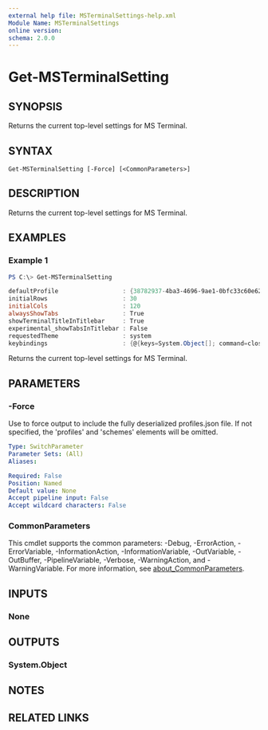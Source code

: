 ```yaml
---
external help file: MSTerminalSettings-help.xml
Module Name: MSTerminalSettings
online version:
schema: 2.0.0
---
```


# Get-MSTerminalSetting

## SYNOPSIS
Returns the current top-level settings for MS Terminal.

## SYNTAX

```
Get-MSTerminalSetting [-Force] [<CommonParameters>]
```

## DESCRIPTION
Returns the current top-level settings for MS Terminal.

## EXAMPLES

### Example 1
```powershell
PS C:\> Get-MSTerminalSetting

defaultProfile                  : {38782937-4ba3-4696-9ae1-0bfc33c60e62}
initialRows                     : 30
initialCols                     : 120
alwaysShowTabs                  : True
showTerminalTitleInTitlebar     : True
experimental_showTabsInTitlebar : False
requestedTheme                  : system
keybindings                     : {@{keys=System.Object[]; command=closeTab},...}
```

Returns the current top-level settings for MS Terminal.

## PARAMETERS

### -Force
Use to force output to include the fully deserialized profiles.json file.  If not specified, the 'profiles' and 'schemes' elements will be omitted.

```yaml
Type: SwitchParameter
Parameter Sets: (All)
Aliases:

Required: False
Position: Named
Default value: None
Accept pipeline input: False
Accept wildcard characters: False
```

### CommonParameters
This cmdlet supports the common parameters: -Debug, -ErrorAction, -ErrorVariable, -InformationAction, -InformationVariable, -OutVariable, -OutBuffer, -PipelineVariable, -Verbose, -WarningAction, and -WarningVariable. For more information, see [about_CommonParameters](http://go.microsoft.com/fwlink/?LinkID=113216).

## INPUTS

### None

## OUTPUTS

### System.Object

## NOTES

## RELATED LINKS
